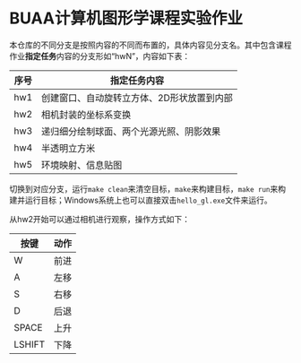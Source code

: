 # BUAA计算机图形学课程实验作业

本仓库的不同分支是按照内容的不同而布置的，具体内容见分支名。其中包含课程作业**指定任务**内容的分支形如“hwN”，内容如下表：

| 序号 | 指定任务内容                               |
| ---- | ------------------------------------------ |
| hw1  | 创建窗口、自动旋转立方体、2D形状放置到内部 |
| hw2  | 相机封装的坐标系变换                       |
| hw3  | 递归细分绘制球面、两个光源光照、阴影效果   |
| hw4  | 半透明立方米                               |
| hw5  | 环境映射、信息贴图                         |

切换到对应分支，运行`make clean`来清空目标，`make`来构建目标，`make run`来构建并运行目标；Windows系统上也可以直接双击`hello_gl.exe`文件来运行。

从hw2开始可以通过相机进行观察，操作方式如下：

| 按键   | 动作 |
| ------ | ---- |
| W      | 前进 |
| A      | 左移 |
| S      | 右移 |
| D      | 后退 |
| SPACE  | 上升 |
| LSHIFT | 下降 |

